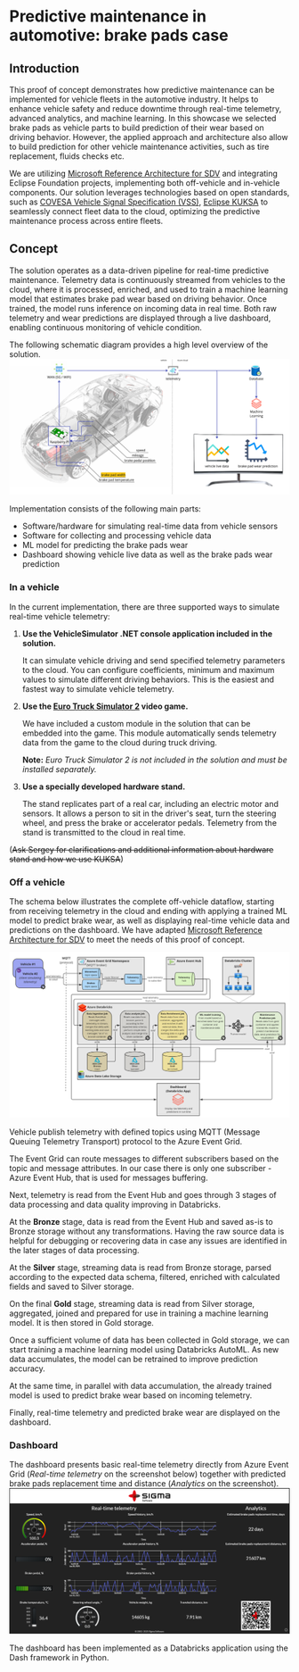 # Predictive maintenance in automotive: brake pads case
## Introduction
This proof of concept demonstrates how predictive maintenance can be implemented for vehicle fleets in the automotive industry. It helps to enhance vehicle safety and reduce downtime through real-time telemetry, advanced analytics, and machine learning. In this showcase we selected brake pads as vehicle parts to build prediction of their wear based on driving behavior. However, the applied approach and architecture also allow to build prediction for other vehicle maintenance activities, such as tire replacement, fluids checks etc.

We are utilizing [Microsoft Reference Architecture for SDV](https://learn.microsoft.com/en-us/azure/event-grid/mqtt-automotive-connectivity-and-data-solution) and integrating Eclipse Foundation projects, implementing both off-vehicle and in-vehicle components. Our solution leverages technologies based on open standards, such as [COVESA Vehicle Signal Specification (VSS)](https://github.com/COVESA/vehicle_signal_specification), [Eclipse KUKSA](https://github.com/eclipse-kuksa) to seamlessly connect fleet data to the cloud, optimizing the predictive maintenance process across entire fleets.

## Concept
The solution operates as a data-driven pipeline for real-time predictive maintenance. Telemetry data is continuously streamed from vehicles to the cloud, where it is processed, enriched, and used to train a machine learning model that estimates brake pad wear based on driving behavior. Once trained, the model runs inference on incoming data in real time. Both raw telemetry and wear predictions are displayed through a live dashboard, enabling continuous monitoring of vehicle condition.

The following schematic diagram provides a high level overview of the solution.
![Solution schematic diagram](images/solution-schematic-diagram.png)

Implementation consists of the following main parts:
- Software/hardware for simulating real-time data from vehicle sensors
- Software for collecting and processing vehicle data
- ML model for predicting the brake pads wear
- Dashboard showing vehicle live data as well as the brake pads wear prediction

### In a vehicle
In the current implementation, there are three supported ways to simulate real-time vehicle telemetry:
1. **Use the VehicleSimulator .NET console application included in the solution.**
   
   It can simulate vehicle driving and send specified telemetry parameters to the cloud. You can configure coefficients, minimum and maximum values to simulate different driving behaviors. This is the easiest and fastest way to simulate vehicle telemetry.
   
2. **Use the [Euro Truck Simulator 2](https://eurotrucksimulator2.com/) video game.**
   
   We have included a custom module in the solution that can be embedded into the game. This module automatically sends telemetry data from the game to the cloud during truck driving.
   
   **Note:** *Euro Truck Simulator 2 is not included in the solution and must be installed separately.*
   
3. **Use a specially developed hardware stand.**
   
   The stand replicates part of a real car, including an electric motor and sensors. It allows a person to sit in the driver's seat, turn the steering wheel, and press the brake or accelerator pedals. Telemetry from the stand is transmitted to the cloud in real time.

(~~Ask Sergey for clarifications and additional information about hardware stand and how we use KUKSA~~)

### Off a vehicle
The schema below illustrates the complete off-vehicle dataflow, starting from receiving telemetry in the cloud and ending with applying a trained ML model to predict brake wear, as well as displaying real-time vehicle data and predictions on the dashboard. We have adapted [Microsoft Reference Architecture for SDV](https://learn.microsoft.com/en-us/azure/event-grid/mqtt-automotive-connectivity-and-data-solution) to meet the needs of this proof of concept.

![Solution schematic diagram](images/off-vehicle-architecture.png)

Vehicle publish telemetry with defined topics using MQTT (Message Queuing Telemetry Transport) protocol to the Azure Event Grid.

The Event Grid can route messages to different subscribers based on the topic and message attributes. In our case there is only one subscriber - Azure Event Hub, that is used for messages buffering.

Next, telemetry is read from the Event Hub and goes through 3 stages of data processing and data quality improving in Databricks.

At the **Bronze** stage, data is read from the Event Hub and saved as-is to Bronze storage without any transformations. Having the raw source data is helpful for debugging or recovering data in case any issues are identified in the later stages of data processing.

At the **Silver** stage, streaming data is read from Bronze storage, parsed according to the expected data schema, filtered, enriched with calculated fields and saved to Silver storage.

On the final **Gold** stage, streaming data is read from Silver storage, aggregated, joined and prepared for use in training a machine learning model. It is then stored in Gold storage.

Once a sufficient volume of data has been collected in Gold storage, we can start training a machine learning model using Databricks AutoML. As new data accumulates, the model can be retrained to improve prediction accuracy.

At the same time, in parallel with data accumulation, the already trained model is used to predict brake wear based on incoming telemetry.

Finally, real-time telemetry and predicted brake wear are displayed on the dashboard.

### Dashboard
The dashboard presents basic real-time telemetry directly from Azure Event Grid (*Real-time telemetry* on the screenshot below) together with predicted brake pads replacement time and distance (*Analytics* on the screenshot).
![Dashboard screenshot](images/dashboard-screenshot.png)

The dashboard has been implemented as a Databricks application using the Dash framework in Python.
